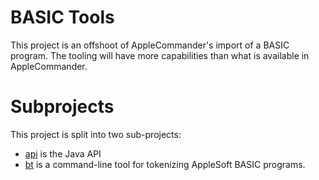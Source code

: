 # BASIC Tools

This project is an offshoot of AppleCommander's import of a BASIC program.  The tooling will have more capabilities than what is available in AppleCommander.  

# Subprojects

This project is split into two sub-projects:

* [api](api) is the Java API
* [bt](tools/bt) is a command-line tool for tokenizing AppleSoft BASIC programs.
